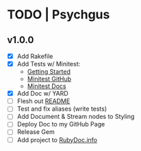 # TODO | Psychgus

## v1.0.0

- [x] Add Rakefile
- [x] Add Tests w/ Minitest:
    - [Getting Started](https://blog.codeship.com/getting-started-with-minitest/)
    - [Minitest GitHub](https://github.com/seattlerb/minitest)
    - [Minitest Docs](http://docs.seattlerb.org/minitest/)
- [x] Add Doc w/ YARD
- [ ] Flesh out [README](README.md)
- [ ] Test and fix aliases (write tests)
- [ ] Add Document & Stream nodes to Styling
- [ ] Deploy Doc to my GitHub Page
- [ ] Release Gem
- [ ] Add project to [RubyDoc.info](https://www.rubydoc.info)
